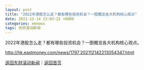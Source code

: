 ```yaml
---
layout: post
title: "2022年港股怎么走？都有哪些投资机会？一图概览各大机构核心观点"
date: 2021-12-14 13:03:22 +0800
categories: emnews
tags: 东财滚动新闻
---
```


2022年港股怎么走？都有哪些投资机会？一图概览各大机构核心观点。

<http://hk.eastmoney.com/news/1797,202112142213054347.html>

[返回东财滚动新闻](//finews.withounder.com/emnews/)｜[返回首页](//finews.withounder.com/)